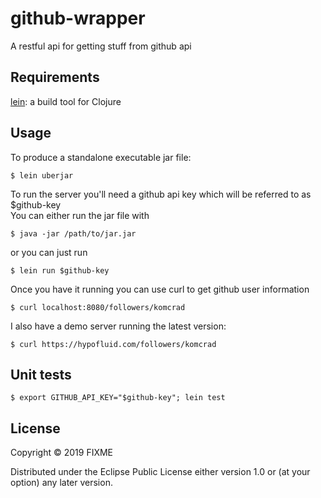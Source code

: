 # github-wrapper

A restful api for getting stuff from github api

## Requirements
[lein](https://leiningen.org): a build tool for Clojure


## Usage
To produce a standalone executable jar file:

    $ lein uberjar

To run the server you'll need a github api key which will be referred to as $github-key  
You can either run the jar file with

    $ java -jar /path/to/jar.jar

or you can just run

    $ lein run $github-key

Once you have it running you can use curl to get github user information

    $ curl localhost:8080/followers/komcrad

I also have a demo server running the latest version:

    $ curl https://hypofluid.com/followers/komcrad

## Unit tests
    $ export GITHUB_API_KEY="$github-key"; lein test

## License

Copyright © 2019 FIXME

Distributed under the Eclipse Public License either version 1.0 or (at
your option) any later version.
